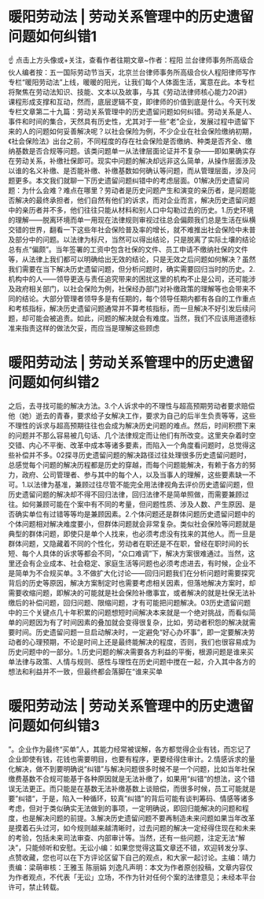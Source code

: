 # 暖阳劳动法 | 劳动关系管理中的历史遗留问题如何纠错1

☝ 点击上方头像或+关注，查看作者往期文章~作者：程阳 兰台律师事务所高级合伙人编者按：五一国际劳动节当天，北京兰台律师事务所高级合伙人程阳律师写作专栏“暖阳劳动法”上线，暖暖的阳光，让我们每个人体面生活，寓意在此。本专栏将聚焦在劳动法知识、技能、文本以及故事，与其《劳动法律师核心能力20讲》课程形成支撑和互动，然而，底层逻辑不变，即律师的价值到底是什么。今天刊发专栏文章第二十九篇：劳动关系管理中的历史遗留问题如何纠错。劳动关系是人、事件和时间的集合，天然具有历史性，尤其对于一些“老”企业，发展过程中遗留下来的人的问题如何妥善解决呢？以社会保险为例，不少企业在社会保险缴纳初期，《社会保险法》出台之前，不同程度的存在社会保险是否缴纳、种类是否齐全、缴纳基数是否合规等问题。该类问题单一从法律层面论证并不复杂——即如果确实存在劳动关系，补缴社保即可。现实中问题的解决却远非这么简单，从操作层面涉及以谁的名义补缴、是否能补缴、补缴基数如何确认等问题，而从管理层面，涉及问题更多。本文我们就聊一下历史遗留问题纠错中的考虑层面。01解决历史遗留问题：为什么会难？难点在哪里？劳动者是历史问题产生和演变的亲历者，是问题能否解决的最终承担者，他们自然有他们的诉求，而对企业而言，解决历史遗留问题中的亲历者并不多，他们往往只能从材料和别人口中勾勒过去的历史。1.历史环境的理解——脱离环境而单一用现在法律规则审视过往总会偏颇我们总是生活在纵横交错的世界，翻看一下这些年社会保险普及率的增长，就不难推出社会保险中未普及部分中的问题。以法律为标尺，当然可以得出结论，只是脱离了实际土壤的结论总有点“偏颇”。当年签署的工资中包含社保的文件、员工申请不缴纳社保的文件等，从法律上我们都可以明确给出无效的结论，只是无效之后问题如何解决？虽然我们需要在当下解决历史遗留问题，但分析问题时，确实需要回归当时的历史。2.机构中的人——领导更迭与责任追究带来的困扰这里的机构不止是公司，还可能涉及政府相关部门，以社会保险为例，社保经办部门对补缴政策的理解等也会带来不同的结论。大部分管理者领导多是有任期的，每个领导任期内都有各自的工作重点和考核指标，解决历史遗留问题通常并不算考核指标，而一旦解决不好引发后续问题，却可能会被追责。如此，问题的解决就会有难度。当然，我们不应该用道德标准来指责这样的做法欠妥，而应当是理解这些顾虑

# 暖阳劳动法 | 劳动关系管理中的历史遗留问题如何纠错2

之后，去寻找可能的解决方法。3.个人诉求中的不理性与超高预期劳动者要求赔偿他（她）逝去的青春，要求给子女解决工作，要求为自己的后半生负责等等，这些不理性的诉求与超高预期往往也会成为解决历史问题的难点。然后，时间积攒下来的问题并不那么容易被几句话、几个法律规定而让他们有所改变。这里夹杂着时空交错、内心不平衡、改革中成本等诸多要素，而陷入一个角度看问题时，总觉得这些补偿并不多。02探寻历史遗留问题的解决路径过往处理很多历史遗留问题时，总感觉每个问题的解决历程都是历史的穿越，而每个问题能解决，有赖于各方的努力，政府、公司管理者、参与其中的每个人，以及当事人的理解，这些要素缺一不可。1.以法律为基准，兼顾过往尽管不能完全用法律视角去评价历史遗留问题，但历史遗留问题的解决却不得不回归法律，回归法律不是简单照做，而需要兼顾过往。如何兼顾可能在个案中有不同的考量，但问题性质、涉及人数、产生原因、是否确实单位有过错等等均是兼顾因素。2.个体问题还是群体问题历史遗留问题中的个体问题相对解决难度要小，但群体问题就会非常复杂。类似社会保险等问题就是典型的群体问题，即使只是单个人找来，也必须考虑没有找来的其他人。而一旦是群体问题，又隐藏着不同的个性化，劳动者在职还是不在职，曾经在职时间的长短、每个人具体的诉求等都会不同，“众口难调”下，解决方案很难通过。当然，这里还会有企业成本、社会稳定、家庭生活等问题也必须考虑进去，有时候，企业不是简单为不合规买单。3.不做扩大化讨论——回归问题我们在分析问题时需要探究背后的历史等原因，解决方案制定时也需要考虑相关因素，但落地解决方案时，却需要收缩问题，即解决的可能就是社会保险补缴事宜，或者解决的就是社保无法补缴后的补偿问题，回归问题、限缩问题，才有可能把问题解决。03历史遗留问题中的三个关键点几十年积累的问题想短时间解决本来就是一个绝对挑战，而看似简单的问题因为有了时间因素的叠加就会变得很复杂，比如，劳动者积怨的解决就需要时间。历史遗留问题一旦启动解决时，一定避免“好心办坏事”，即一定要解决劳动者的心理预期，不论是时间上还是最终能解决的程度，否则，我们也很容易成为历史问题中的一部分。1.历史问题的解决需要各方利益的平衡，根源问题是谁来买单法律与政策、人情与规则、感性与理性在历史问题中搅在一起，介入其中各方的想法和利益并不一致，但最终都会落脚在“谁来买单

# 暖阳劳动法 | 劳动关系管理中的历史遗留问题如何纠错3

”。企业作为最终“买单”人，其能力经常被误解，各方都觉得企业有钱，而忘记了企业即使有钱，花钱也需要明目，也要有程序，更要经得住审计。2.情感诉求的量化解决，做不到要明确说“纠错”与解决问题很多时候不是一个问题，比如当年社保缴费基数不合规可能基于各种原因就是无法补缴了，如果用“纠错“的想法，这个错误无法更正。而只能是在基数无法补缴基数上谈赔偿，而很多时候，员工可能就是要”纠错“，于是，陷入一种循环，较真”纠错”的背后可能有谈判筹码、情感等诸多考虑，但对于类似确实无法做到的事项，一定明确说，即回归能解决的问题和程度，也是解决问题的前提。3.解决历史遗留问题不要再制造未来问题如果当年改革是摸着石头过河，如今规则越来越清晰时，过去问题的解决一定经得住现在和未来的考验，包括未来司法审查、内部审计等。当然，还有一些问题，注定无法“解决”，只能倾听和安慰。无讼小编：如果您觉得这篇文章还不错，欢迎转发分享、点赞收藏，您也可以在下方评论区留下自己的观点，和大家一起讨论。主编：靖力责编：梁萌审核：王雅玉 陈丽娟 刘逸凡声明：本文为作者原创投稿，文章内容仅为作者观点，不代表「无讼」立场，不作为针对任何个案的法律意见；未经本平台许可，禁止转载。

